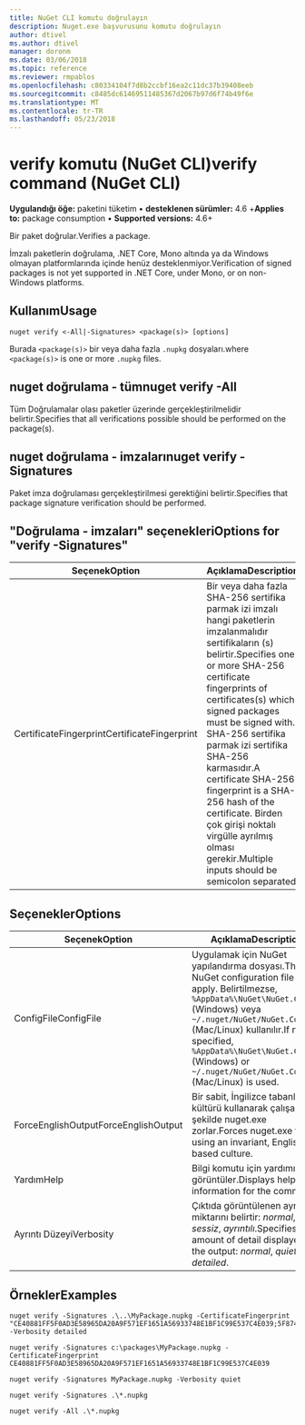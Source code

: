 ```yaml
---
title: NuGet CLI komutu doğrulayın
description: Nuget.exe başvurusunu komutu doğrulayın
author: dtivel
ms.author: dtivel
manager: doronm
ms.date: 03/06/2018
ms.topic: reference
ms.reviewer: rmpablos
ms.openlocfilehash: c80334104f7d8b2ccbf16ea2c11dc37b39408eeb
ms.sourcegitcommit: c8485dc61469511485367d2067b97d6f74b49f6e
ms.translationtype: MT
ms.contentlocale: tr-TR
ms.lasthandoff: 05/23/2018
---
```

# <a name="verify-command-nuget-cli"></a><span data-ttu-id="58d4f-103">verify komutu (NuGet CLI)</span><span class="sxs-lookup"><span data-stu-id="58d4f-103">verify command (NuGet CLI)</span></span>

<span data-ttu-id="58d4f-104">**Uygulandığı öğe:** paketini tüketim &bullet; **desteklenen sürümler:** 4.6 +</span><span class="sxs-lookup"><span data-stu-id="58d4f-104">**Applies to:** package consumption &bullet; **Supported versions:** 4.6+</span></span>

<span data-ttu-id="58d4f-105">Bir paket doğrular.</span><span class="sxs-lookup"><span data-stu-id="58d4f-105">Verifies a package.</span></span>

<span data-ttu-id="58d4f-106">İmzalı paketlerin doğrulama, .NET Core, Mono altında ya da Windows olmayan platformlarında içinde henüz desteklenmiyor.</span><span class="sxs-lookup"><span data-stu-id="58d4f-106">Verification of signed packages is not yet supported in .NET Core, under Mono, or on non-Windows platforms.</span></span>

## <a name="usage"></a><span data-ttu-id="58d4f-107">Kullanım</span><span class="sxs-lookup"><span data-stu-id="58d4f-107">Usage</span></span>

```cli
nuget verify <-All|-Signatures> <package(s)> [options]
```

<span data-ttu-id="58d4f-108">Burada `<package(s)>` bir veya daha fazla `.nupkg` dosyaları.</span><span class="sxs-lookup"><span data-stu-id="58d4f-108">where `<package(s)>` is one or more `.nupkg` files.</span></span>

## <a name="nuget-verify--all"></a><span data-ttu-id="58d4f-109">nuget doğrulama - tüm</span><span class="sxs-lookup"><span data-stu-id="58d4f-109">nuget verify -All</span></span>

<span data-ttu-id="58d4f-110">Tüm Doğrulamalar olası paketler üzerinde gerçekleştirilmelidir belirtir.</span><span class="sxs-lookup"><span data-stu-id="58d4f-110">Specifies that all verifications possible should be performed on the package(s).</span></span>

## <a name="nuget-verify--signatures"></a><span data-ttu-id="58d4f-111">nuget doğrulama - imzaları</span><span class="sxs-lookup"><span data-stu-id="58d4f-111">nuget verify -Signatures</span></span>

<span data-ttu-id="58d4f-112">Paket imza doğrulaması gerçekleştirilmesi gerektiğini belirtir.</span><span class="sxs-lookup"><span data-stu-id="58d4f-112">Specifies that package signature verification should be performed.</span></span>

## <a name="options-for-verify--signatures"></a><span data-ttu-id="58d4f-113">"Doğrulama - imzaları" seçenekleri</span><span class="sxs-lookup"><span data-stu-id="58d4f-113">Options for "verify -Signatures"</span></span>

| <span data-ttu-id="58d4f-114">Seçenek</span><span class="sxs-lookup"><span data-stu-id="58d4f-114">Option</span></span> | <span data-ttu-id="58d4f-115">Açıklama</span><span class="sxs-lookup"><span data-stu-id="58d4f-115">Description</span></span> |
| --- | --- |
| <span data-ttu-id="58d4f-116">CertificateFingerprint</span><span class="sxs-lookup"><span data-stu-id="58d4f-116">CertificateFingerprint</span></span> | <span data-ttu-id="58d4f-117">Bir veya daha fazla SHA-256 sertifika parmak izi imzalı hangi paketlerin imzalanmalıdır sertifikaların (s) belirtir.</span><span class="sxs-lookup"><span data-stu-id="58d4f-117">Specifies one or more SHA-256 certificate fingerprints of certificates(s) which signed packages must be signed with.</span></span> <span data-ttu-id="58d4f-118">SHA-256 sertifika parmak izi sertifika SHA-256 karmasıdır.</span><span class="sxs-lookup"><span data-stu-id="58d4f-118">A certificate SHA-256 fingerprint is a SHA-256 hash of the certificate.</span></span> <span data-ttu-id="58d4f-119">Birden çok girişi noktalı virgülle ayrılmış olması gerekir.</span><span class="sxs-lookup"><span data-stu-id="58d4f-119">Multiple inputs should be semicolon separated.</span></span> |

## <a name="options"></a><span data-ttu-id="58d4f-120">Seçenekler</span><span class="sxs-lookup"><span data-stu-id="58d4f-120">Options</span></span>

| <span data-ttu-id="58d4f-121">Seçenek</span><span class="sxs-lookup"><span data-stu-id="58d4f-121">Option</span></span> | <span data-ttu-id="58d4f-122">Açıklama</span><span class="sxs-lookup"><span data-stu-id="58d4f-122">Description</span></span> |
| --- | --- |
| <span data-ttu-id="58d4f-123">ConfigFile</span><span class="sxs-lookup"><span data-stu-id="58d4f-123">ConfigFile</span></span> | <span data-ttu-id="58d4f-124">Uygulamak için NuGet yapılandırma dosyası.</span><span class="sxs-lookup"><span data-stu-id="58d4f-124">The NuGet configuration file to apply.</span></span> <span data-ttu-id="58d4f-125">Belirtilmezse, `%AppData%\NuGet\NuGet.Config` (Windows) veya `~/.nuget/NuGet/NuGet.Config` (Mac/Linux) kullanılır.</span><span class="sxs-lookup"><span data-stu-id="58d4f-125">If not specified, `%AppData%\NuGet\NuGet.Config` (Windows) or `~/.nuget/NuGet/NuGet.Config` (Mac/Linux) is used.</span></span>|
| <span data-ttu-id="58d4f-126">ForceEnglishOutput</span><span class="sxs-lookup"><span data-stu-id="58d4f-126">ForceEnglishOutput</span></span> | <span data-ttu-id="58d4f-127">Bir sabit, İngilizce tabanlı kültürü kullanarak çalışacak şekilde nuget.exe zorlar.</span><span class="sxs-lookup"><span data-stu-id="58d4f-127">Forces nuget.exe to run using an invariant, English-based culture.</span></span> |
| <span data-ttu-id="58d4f-128">Yardım</span><span class="sxs-lookup"><span data-stu-id="58d4f-128">Help</span></span> | <span data-ttu-id="58d4f-129">Bilgi komutu için yardımı görüntüler.</span><span class="sxs-lookup"><span data-stu-id="58d4f-129">Displays help information for the command.</span></span> |
| <span data-ttu-id="58d4f-130">Ayrıntı Düzeyi</span><span class="sxs-lookup"><span data-stu-id="58d4f-130">Verbosity</span></span> | <span data-ttu-id="58d4f-131">Çıktıda görüntülenen ayrıntı miktarını belirtir: *normal*, *sessiz*, *ayrıntılı*.</span><span class="sxs-lookup"><span data-stu-id="58d4f-131">Specifies the amount of detail displayed in the output: *normal*, *quiet*, *detailed*.</span></span> |

## <a name="examples"></a><span data-ttu-id="58d4f-132">Örnekler</span><span class="sxs-lookup"><span data-stu-id="58d4f-132">Examples</span></span>

```cli
nuget verify -Signatures .\..\MyPackage.nupkg -CertificateFingerprint "CE40881FF5F0AD3E58965DA20A9F571EF1651A56933748E1BF1C99E537C4E039;5F874AAF47BCB268A19357364E7FBB09D6BF9E8A93E1229909AC5CAC865802E2" -Verbosity detailed

nuget verify -Signatures c:\packages\MyPackage.nupkg -CertificateFingerprint CE40881FF5F0AD3E58965DA20A9F571EF1651A56933748E1BF1C99E537C4E039

nuget verify -Signatures MyPackage.nupkg -Verbosity quiet

nuget verify -Signatures .\*.nupkg

nuget verify -All .\*.nupkg

```